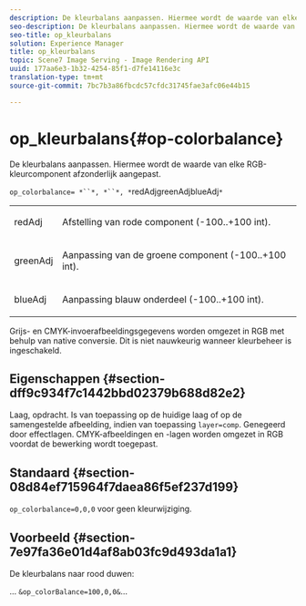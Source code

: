 ```yaml
---
description: De kleurbalans aanpassen. Hiermee wordt de waarde van elke RGB-kleurcomponent afzonderlijk aangepast.
seo-description: De kleurbalans aanpassen. Hiermee wordt de waarde van elke RGB-kleurcomponent afzonderlijk aangepast.
seo-title: op_kleurbalans
solution: Experience Manager
title: op_kleurbalans
topic: Scene7 Image Serving - Image Rendering API
uuid: 177aa6e3-1b32-4254-85f1-d7fe14116e3c
translation-type: tm+mt
source-git-commit: 7bc7b3a86fbcdc57cfdc31745fae3afc06e44b15

---
```



# op_kleurbalans{#op-colorbalance}

De kleurbalans aanpassen. Hiermee wordt de waarde van elke RGB-kleurcomponent afzonderlijk aangepast.

`op_colorbalance= *``*, *``*, *`redAdjgreenAdjblueAdj`*`

<table id="simpletable_BBDAA6FE9A0E48E3BD8304BDED776713"> 
 <tr class="strow"> 
  <td class="stentry"> <p><span class="varname"> redAdj</span> </p></td> 
  <td class="stentry"> <p>Afstelling van rode component (-100..+100 int). </p></td> 
 </tr> 
 <tr class="strow"> 
  <td class="stentry"> <p><span class="varname"> greenAdj</span> </p></td> 
  <td class="stentry"> <p>Aanpassing van de groene component (-100..+100 int). </p></td> 
 </tr> 
 <tr class="strow"> 
  <td class="stentry"> <p><span class="varname"> blueAdj</span> </p></td> 
  <td class="stentry"> <p>Aanpassing blauw onderdeel (-100..+100 int). </p></td> 
 </tr> 
</table>

Grijs- en CMYK-invoerafbeeldingsgegevens worden omgezet in RGB met behulp van native conversie. Dit is niet nauwkeurig wanneer kleurbeheer is ingeschakeld.

## Eigenschappen {#section-dff9c934f7c1442bbd02379b688d82e2}

Laag, opdracht. Is van toepassing op de huidige laag of op de samengestelde afbeelding, indien van toepassing `layer=comp`. Genegeerd door effectlagen. CMYK-afbeeldingen en -lagen worden omgezet in RGB voordat de bewerking wordt toegepast.

## Standaard {#section-08d84ef715964f7daea86f5ef237d199}

`op_colorbalance=0,0,0` voor geen kleurwijziging.

## Voorbeeld {#section-7e97fa36e01d4af8ab03fc9d493da1a1}

De kleurbalans naar rood duwen:

… `&op_colorBalance=100,0,0&`…

